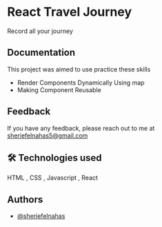 # React Travel Journey


Record all your journey



## Documentation

This project was aimed to use practice these skills
- Render Components Dynamically Using map
- Making Component Reusable





## Feedback

If you have any feedback, please reach out to me at sheriefelnahas5@gmail.com


## 🛠 Technologies used
HTML , CSS , Javascript , React


## Authors

- [@sheriefelnahas](https://github.com/SheriefElnahas)

